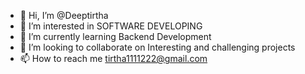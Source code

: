 - 👋 Hi, I’m @Deeptirtha
- 👀 I’m interested in SOFTWARE DEVELOPING
- 🌱 I’m currently learning Backend Development
- 💞️ I’m looking to collaborate on Interesting and challenging projects
- 📫 How to reach me tirtha1111222@gmail.com

<!---
Deeptirtha/Deeptirtha is a ✨ special ✨ repository because its `README.md` (this file) appears on your GitHub profile.
You can click the Preview link to take a look at your changes.
--->
